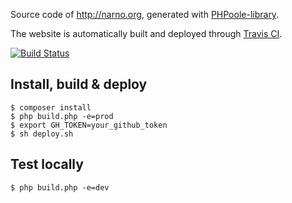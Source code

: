 Source code of http://narno.org, generated with [PHPoole-library](https://github.com/PHPoole/PHPoole-library).

The website is automatically built and deployed through [Travis CI](https://travis-ci.org/Narno/narno.github.com).

[![Build Status](https://travis-ci.org/Narno/narno.github.com.svg?branch=source)](https://travis-ci.org/Narno/narno.github.com)

## Install, build & deploy
```
$ composer install
$ php build.php -e=prod
$ export GH_TOKEN=your_github_token
$ sh deploy.sh
```

## Test locally
```
$ php build.php -e=dev
```
